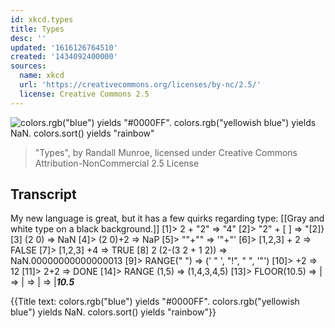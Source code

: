 ```yaml
---
id: xkcd.types
title: Types
desc: ''
updated: '1616126764510'
created: '1434092400000'
sources:
  name: xkcd
  url: 'https://creativecommons.org/licenses/by-nc/2.5/'
  license: Creative Commons 2.5
---
```

![colors.rgb("blue") yields "#0000FF". colors.rgb("yellowish blue") yields NaN. colors.sort() yields "rainbow"](https://imgs.xkcd.com/comics/types.png)
> "Types", by Randall Munroe, licensed under Creative Commons Attribution-NonCommercial 2.5 License

## Transcript
My new language is great, but it has a few quirks regarding type:
[[Gray and white type on a black background.]]
 [1]> 2 + "2"
  =>  "4"
 [2]> "2" + [ ]
  =>  "[2]}
 [3]   (2
0)
  =>  NaN
 [4]> (2
0)+2
  =>  NaP
 [5]> ""+""
  =>  '"+"'
 [6]> [1,2,3] + 2
  =>  FALSE
 [7]> [1,2,3] +4
  =>  TRUE
 [8] 2
(2-(3
2 + 1
2))
  =>  NaN.00000000000000013
 [9]> RANGE(" ")
  =>  (' " ',  "!", "  ", '"')
[10]> +2
  =>  12
[11]> 2+2
   => DONE
[14]> RANGE (1,5)
   =>  (1,4,3,4,5)
[13]> FLOOR(10.5)
   =>  |
   =>  |
   =>  |
   =>  |___10.5___ 

{{Title text: colors.rgb("blue") yields "#0000FF". colors.rgb("yellowish blue") yields NaN. colors.sort() yields "rainbow"}}
